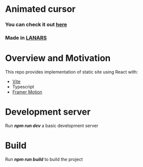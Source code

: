 # Animated cursor

### You can check it out [here](https://animated-cursor.lanars-open-source.com/)

### Made in [LANARS](https://lanars.com/)

# Overview and Motivation

This repo provides implementation of static site using React with:

- [Vite](https://vitejs.dev/)
- Typescript
- [Framer Motion](https://www.framer.com/motion/)

# Development server

Run **_npm run dev_** a basic development server

# Build

Run **_npm run build_** to build the project

